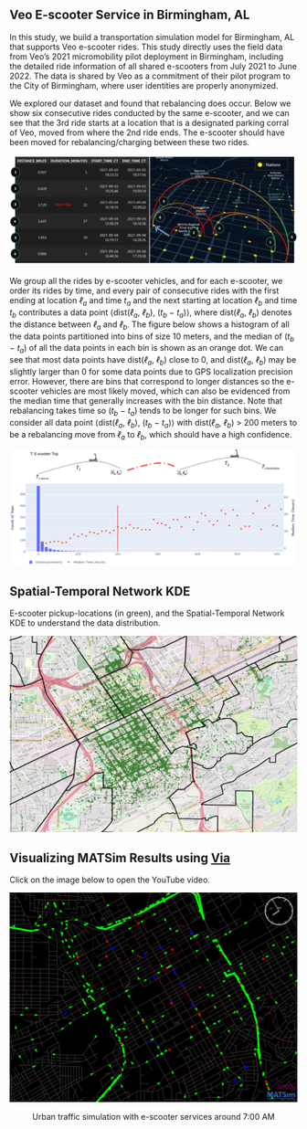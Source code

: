 ## Veo E-scooter Service in Birmingham, AL

In this study, we build a transportation simulation model for Birmingham, AL that supports Veo e-scooter rides. This study directly uses the field data from Veo’s 2021 micromobility pilot deployment in Birmingham, including the detailed ride information of all shared e-scooters from July 2021 to June 2022. The data is shared by Veo as a commitment of their pilot program to the City of Birmingham, where user identities are properly anonymized. 

We explored our dataset and found that rebalancing does occur. Below we show six consecutive rides conducted by the same e-scooter, and we can see that the 3rd ride starts at a location that is a designated parking corral of Veo, moved from where the 2nd ride ends. The e-scooter should have been moved for rebalancing/charging between these two rides.
<p align="center">
  <img src="imgs/re_balance_example.PNG" />
</p>

We group all the rides by e-scooter vehicles, and for each e-scooter, we order its rides by time, and every pair of consecutive rides with the first ending at location *ℓ<sub>a</sub>* and time *t<sub>a</sub>* and the next starting at location *ℓ<sub>b</sub>* and time *t<sub>b</sub>* contributes a data point ⟨dist(*ℓ<sub>a</sub>*, *ℓ<sub>b</sub>*), (*t<sub>b</sub>* − *t<sub>a</sub>*)⟩, where dist(*ℓ<sub>a</sub>*, *ℓ<sub>b</sub>*) denotes the distance between *ℓ<sub>a</sub>* and *ℓ<sub>b</sub>*. The figure below shows a histogram of all the data points partitioned into bins of size 10 meters, and the median of (*t<sub>b</sub>* − *t<sub>a</sub>*) of all the data points in each bin is shown as an orange dot. We can see that most data points have dist(*ℓ<sub>a</sub>*, *ℓ<sub>b</sub>*) close to 0, and dist(*ℓ<sub>a</sub>*, *ℓ<sub>b</sub>*) may be slightly larger than 0 for some data points due to GPS localization precision error. However, there are bins that correspond to longer distances so the e-scooter vehicles are most likely moved, which can also be evidenced from the median time that generally increases with the bin distance. Note that rebalancing takes time so (*t<sub>b</sub>* − *t<sub>a</sub>*) tends to be longer for such bins. We consider all data point ⟨dist(*ℓ<sub>a</sub>*, *ℓ<sub>b</sub>*), (*t<sub>b</sub>* − *t<sub>a</sub>*)⟩ with dist(*ℓ<sub>a</sub>*, *ℓ<sub>b</sub>*) > 200 meters to be a rebalancing move from *ℓ<sub>a</sub>* to *ℓ<sub>b</sub>*, which should have a high confidence.

<p align="center">
  <img src="imgs/re_balance_figure.PNG"/>
</p>

## Spatial-Temporal Network KDE
E-scooter pickup-locations (in green), and the Spatial-Temporal Network KDE to understand the data distribution.

<p align="center">
  <img src="imgs/veo_pickups_stnkde.gif" />
</p>


## Visualizing MATSim Results using <a href="https://simunto.com/via/">Via</a>

Click on the image below to open the YouTube video.

<div align="center">
  <a href="https://youtu.be/44mI1Xs8o3A"><img src="imgs\via_img.svg" alt="IMAGE ALT TEXT"></a>
  <p align="center">Urban traffic simulation with e-scooter services around 7:00 AM</p>
</div>
<br>